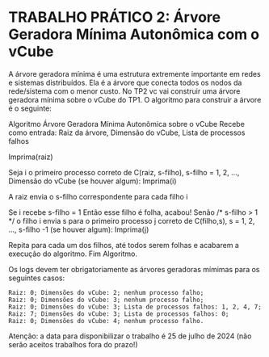 # TRABALHO PRÁTICO 2: Árvore Geradora Mínima Autonômica com o vCube

A árvore geradora mínima é uma estrutura extremente importante em redes e sistemas distribuídos. Ela é a árvore que conecta todos os nodos da rede/sistema com o menor custo. No TP2 vc vai construir uma árvore geradora mínima sobre o vCube do TP1. O algoritmo para construir a árvore é o seguinte:

Algoritmo Árvore Geradora Mínima Autonômica sobre o vCube
Recebe como entrada: Raiz da árvore, Dimensão do vCube, Lista de processos falhos

Imprima(raiz)

Seja i o primeiro processo correto de C(raiz, s-filho), s-filho = 1, 2, ..., Dimensão do vCube (se houver algum): Imprima(i)

A raiz envia o s-filho correspondente para cada filho i

Se i recebe s-filho = 1
Então esse filho é folha, acabou!
Senão /* s-filho > 1 */
      o filho i envia s para o primeiro processo j correto de C(filho,s), s = 1, 2, ..., s-filho -1 (se houver algum): Imprima(j)

Repita para cada um dos filhos, até todos serem folhas e acabarem a execução do algoritmo. 
Fim Algoritmo.

Os logs devem ter obrigatoriamente as árvores geradoras mímimas para os seguintes casos:

    Raiz: 0; Dimensões do vCube: 2; nenhum processo falho;
    Raiz: 0; Dimensões do vCube: 3; nenhum processo falho;
    Raiz: 0; Dimensões do vCube: 3; Lista de processos falhos: 1, 2, 4, 7;
    Raiz: 7; Dimensões do vCube: 3; Lista de processos falhos: 0;
    Raiz: 0; Dimensões do vCube: 4; nenhum processo falho. 

Atenção: a data para disponibilizar o trabalho é 25 de julho de 2024 (não serão aceitos trabalhos fora do prazo!) 